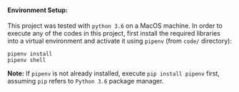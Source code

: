 


#### Environment Setup:

This project was tested with `python 3.6` on a MacOS machine. In order to execute any of the codes in this project, 
first install the required libraries into a virtual environment and activate it using `pipenv` (from `code/` directory):


```
pipenv install
pipenv shell
```

**Note:** If `pipenv` is not already installed, execute `pip install pipenv` first, assuming `pip` refers to `Python 3.6`
package manager.


 